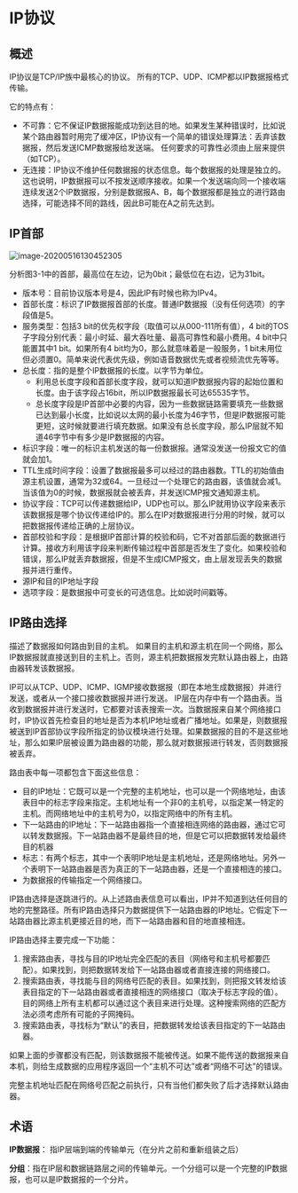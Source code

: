 

# IP协议



## 概述

IP协议是TCP/IP族中最核心的协议。 所有的TCP、UDP、ICMP都以IP数据报格式传输。

它的特点有：

- 不可靠：它不保证IP数据报能成功到达目的地。如果发生某种错误时，比如说某个路由器暂时用完了缓冲区，IP协议有一个简单的错误处理算法：丢弃该数据报，然后发送ICMP数据报给发送端。  任何要求的可靠性必须由上层来提供（如TCP）。
- 无连接：IP协议不维护任何数据报的状态信息。每个数据报的处理是独立的。这也说明，IP数据报可以不按发送顺序接收。如果一个发送端向同一个接收端连续发送2个IP数据报，分别是数据报A、B，每个数据报都是独立的进行路由选择，可能选择不同的路线，因此B可能在A之前先达到。





## IP首部

![image-20200516130452305](https://tva1.sinaimg.cn/large/007S8ZIlgy1geu7j92vvwj312k0pen1x.jpg)

分析图3-1中的首部，最高位在左边，记为0bit；最低位在右边，记为31bit。

- 版本号：目前协议版本号是4，因此IP有时候也称为IPv4。
- 首部长度：标识了IP数据报首部的长度。普通IP数据报（没有任何选项）的字段值是5。
- 服务类型：包括3 bit的优先权字段（取值可以从000-111所有值），4 bit的TOS子字段分别代表：最小时延、最大吞吐量、最高可靠性和最小费用。4 bit中只能置其中1 bit。如果所有4 bit均为0，那么就意味着是一般服务，1 bit未用位但必须置0。简单来说代表优先级，例如语音数据优先或者视频流优先等等。
- 总长度：指的是整个IP数据报的长度。以字节为单位。
  - 利用总长度字段和首部长度字段，就可以知道IP数据报内容的起始位置和长度。由于该字段占16bit，所以IP数据报最长可达65535字节。
  - 总长度字段是IP首部中必要的内容，因为一些数据链路需要填充一些数据已达到最小长度，比如说以太网的最小长度为46字节，但是IP数据报可能更短，这时候就要进行填充数据。如果没有总长度字段，那么IP层就不知道46字节中有多少是IP数据报的内容。
- 标识字段：唯一的标识主机发送的每一份数据报。通常没发送一份报文它的值就会加1。
- TTL生成时间字段：设置了数据报最多可以经过的路由器数。TTL的初始值由源主机设置，通常为32或64。一旦经过一个处理它的路由器，该值就会减1。当该值为0的时候，数据报就会被丢弃，并发送ICMP报文通知源主机。
- 协议字段：TCP可以传递数据给IP，UDP也可以。那么IP就用协议字段来表示该数据报是哪个协议传递给IP的。那么在IP对数据报进行分用的时候，就可以把数据报传递给正确的上层协议。
- 首部校验和字段：是根据IP首部计算的校验和码，它不对首部后面的数据进行计算。接收方利用该字段来判断传输过程中首部是否发生了变化。如果校验和错误，那么IP就丢弃数据报，但是不生成ICMP报文，由上层发现丢失的数据报并进行重传。
- 源IP和目的IP地址字段
- 选项字段：是数据报中可变长的可选信息。比如说时间戳等。







## IP路由选择

描述了数据报如何路由到目的主机。  如果目的主机和源主机在同一个网络，那么IP数据报就直接送到目的主机上。否则，源主机把数据报发完默认路由器上，由路由器转发该数据报。

IP可以从TCP、UDP、ICMP、IGMP接收数据报（即在本地生成数据报）并进行发送，或者从一个接口接收数据报并进行发送。  IP层在内存中有一个路由表。当收到数据报并进行发送时，它都要对该表搜索一次。当数据报来自某个网络接口时，IP协议首先检查目的地址是否为本机IP地址或者广播地址。如果是，则数据报被送到IP首部协议字段所指定的协议模块进行处理。如果数据报的目的不是这些地址，那么如果IP层被设置为路由器的功能，那么就对数据报进行转发，否则数据报被丢弃。

路由表中每一项都包含下面这些信息：

- 目的IP地址：它既可以是一个完整的主机地址，也可以是一个网络地址，由该表目中的标志字段来指定。主机地址有一个非0的主机号，以指定某一特定的主机。而网络地址中的主机号为0，以指定网络中的所有主机。
- 下一站路由的IP地址：下一站路由器指一个直接相连网络的路由器，通过它可以转发数据报。下一站路由器不是最终目的地，但是它可以把数据转发给最终目的机器
- 标志：有两个标志，其中一个表明IP地址是主机地址，还是网络地址。另外一个表明下一站路由器是否为真正的下一站路由器，还是一个直接相连的接口。
- 为数据报的传输指定一个网络接口。



IP路由选择是逐跳进行的。从上述路由表信息可以看出，IP并不知道到达任何目的地的完整路径。所有IP路由选择只为数据提供下一站路由器的IP地址。它假定下一站路由器比源主机更接近目的地，而下一站路由器和目的地直接相连。

IP路由选择主要完成一下功能：

1. 搜索路由表，寻找与目的IP地址完全匹配的表目（网络号和主机号都要匹配）。如果找到，则把数据转发给下一站路由器或者直接连接的网络接口。
2. 搜索路由表，寻找能与目的网络号匹配的表目。如果找到，则把报文转发给该表目指定的下一站路由器或者直接相连的网络接口（取决于标志字段的值）。目的网络上所有主机都可以通过这个表目来进行处理。这种搜索网络的匹配方法必须考虑所有可能的子网掩码。
3. 搜索路由表，寻找标为“默认”的表目，把数据转发给该表目指定的下一站路由器。

如果上面的步骤都没有匹配，则该数据报不能被传送。如果不能传送的数据报来自本机，则给生成数据的应用程序返回一个“主机不可达”或者“网络不可达”的错误。

完整主机地址匹配在网络号匹配之前执行，只有当他们都失败了后才选择默认路由器。









## 术语

**IP数据报**： 指IP层端到端的传输单元（在分片之前和重新组装之后）

**分组**：指在IP层和数据链路层之间的传输单元。一个分组可以是一个完整的IP数据报，也可以是IP数据报的一个分片。






